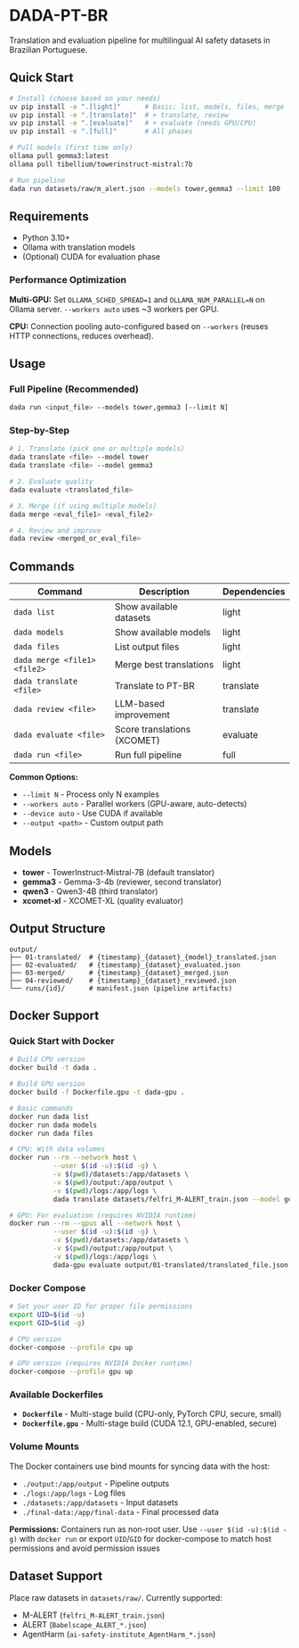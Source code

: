 # DADA-PT-BR

Translation and evaluation pipeline for multilingual AI safety datasets in Brazilian Portuguese.

## Quick Start

```bash
# Install (choose based on your needs)
uv pip install -e ".[light]"      # Basic: list, models, files, merge
uv pip install -e ".[translate]"  # + translate, review
uv pip install -e ".[evaluate]"   # + evaluate (needs GPU/CPU)
uv pip install -e ".[full]"       # All phases

# Pull models (first time only)
ollama pull gemma3:latest
ollama pull tibellium/towerinstruct-mistral:7b

# Run pipeline
dada run datasets/raw/m_alert.json --models tower,gemma3 --limit 100
```

## Requirements

- Python 3.10+
- Ollama with translation models
- (Optional) CUDA for evaluation phase

### Performance Optimization

**Multi-GPU:** Set `OLLAMA_SCHED_SPREAD=1` and `OLLAMA_NUM_PARALLEL=N` on Ollama server. `--workers auto` uses ~3 workers per GPU.

**CPU:** Connection pooling auto-configured based on `--workers` (reuses HTTP connections, reduces overhead).

## Usage

### Full Pipeline (Recommended)
```bash
dada run <input_file> --models tower,gemma3 [--limit N]
```

### Step-by-Step
```bash
# 1. Translate (pick one or multiple models)
dada translate <file> --model tower
dada translate <file> --model gemma3

# 2. Evaluate quality
dada evaluate <translated_file>

# 3. Merge (if using multiple models)
dada merge <eval_file1> <eval_file2>

# 4. Review and improve
dada review <merged_or_eval_file>
```

## Commands

| Command | Description | Dependencies |
|---------|-------------|--------------|
| `dada list` | Show available datasets | light |
| `dada models` | Show available models | light |
| `dada files` | List output files | light |
| `dada merge <file1> <file2>` | Merge best translations | light |
| `dada translate <file>` | Translate to PT-BR | translate |
| `dada review <file>` | LLM-based improvement | translate |
| `dada evaluate <file>` | Score translations (XCOMET) | evaluate |
| `dada run <file>` | Run full pipeline | full |

**Common Options:**
- `--limit N` - Process only N examples
- `--workers auto` - Parallel workers (GPU-aware, auto-detects)
- `--device auto` - Use CUDA if available
- `--output <path>` - Custom output path

## Models

- **tower** - TowerInstruct-Mistral-7B (default translator)
- **gemma3** - Gemma-3-4b (reviewer, second translator)
- **qwen3** - Qwen3-4B (third translator)
- **xcomet-xl** - XCOMET-XL (quality evaluator)

## Output Structure

```
output/
├── 01-translated/  # {timestamp}_{dataset}_{model}_translated.json
├── 02-evaluated/   # {timestamp}_{dataset}_evaluated.json
├── 03-merged/      # {timestamp}_{dataset}_merged.json
├── 04-reviewed/    # {timestamp}_{dataset}_reviewed.json
└── runs/{id}/      # manifest.json (pipeline artifacts)
```

## Docker Support

### Quick Start with Docker

```bash
# Build CPU version
docker build -t dada .

# Build GPU version
docker build -f Dockerfile.gpu -t dada-gpu .

# Basic commands
docker run dada list
docker run dada models
docker run dada files

# CPU: With data volumes
docker run --rm --network host \
           --user $(id -u):$(id -g) \
           -v $(pwd)/datasets:/app/datasets \
           -v $(pwd)/output:/app/output \
           -v $(pwd)/logs:/app/logs \
           dada translate datasets/felfri_M-ALERT_train.json --model gemma3

# GPU: For evaluation (requires NVIDIA runtime)
docker run --rm --gpus all --network host \
           --user $(id -u):$(id -g) \
           -v $(pwd)/datasets:/app/datasets \
           -v $(pwd)/output:/app/output \
           -v $(pwd)/logs:/app/logs \
           dada-gpu evaluate output/01-translated/translated_file.json
```

### Docker Compose

```bash
# Set your user ID for proper file permissions
export UID=$(id -u)
export GID=$(id -g)

# CPU version
docker-compose --profile cpu up

# GPU version (requires NVIDIA Docker runtime)
docker-compose --profile gpu up
```

### Available Dockerfiles

- **`Dockerfile`** - Multi-stage build (CPU-only, PyTorch CPU, secure, small)
- **`Dockerfile.gpu`** - Multi-stage build (CUDA 12.1, GPU-enabled, secure)

### Volume Mounts

The Docker containers use bind mounts for syncing data with the host:
- `./output:/app/output` - Pipeline outputs
- `./logs:/app/logs` - Log files
- `./datasets:/app/datasets` - Input datasets
- `./final-data:/app/final-data` - Final processed data

**Permissions:** Containers run as non-root user. Use `--user $(id -u):$(id -g)` with `docker run` or export `UID`/`GID` for docker-compose to match host permissions and avoid permission issues

## Dataset Support

Place raw datasets in `datasets/raw/`. Currently supported:
- M-ALERT (`felfri_M-ALERT_train.json`)
- ALERT (`Babelscape_ALERT_*.json`)
- AgentHarm (`ai-safety-institute_AgentHarm_*.json`)
